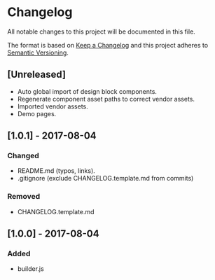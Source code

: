 # Changelog
All notable changes to this project will be documented in this file.

The format is based on [Keep a Changelog](http://keepachangelog.com/en/1.0.0/)
and this project adheres to [Semantic Versioning](http://semver.org/spec/v2.0.0.html).

## [Unreleased]
- Auto global import of design block components.
- Regenerate component asset paths to correct vendor assets. 
- Imported vendor assets. 
- Demo pages.

## [1.0.1] - 2017-08-04
### Changed 
- README.md (typos, links).
- .gitignore (exclude CHANGELOG.template.md from commits)

### Removed 
- CHANGELOG.template.md  

## [1.0.0] - 2017-08-04
### Added 
- builder.js 

